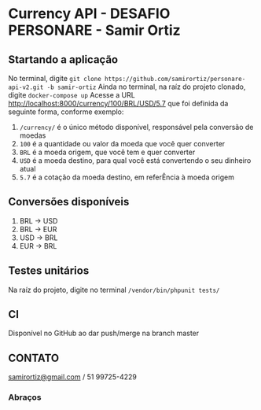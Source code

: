 
# Currency API - DESAFIO PERSONARE - Samir Ortiz

## Startando a aplicação

No terminal, digite `git clone https://github.com/samirortiz/personare-api-v2.git -b samir-ortiz`
Ainda no terminal, na raíz do projeto clonado, digite `docker-compose up`
Acesse a URL <http://localhost:8000/currency/100/BRL/USD/5.7> que foi definida da seguinte forma, conforme exemplo:

1. `/currency/` é o único método disponível, responsável pela conversão de moedas
2. `100` é a quantidade ou valor da moeda que você quer converter
3. `BRL` é a moeda origem, que você tem e quer converter
4. `USD` é a moeda destino, para qual você está convertendo o seu dinheiro atual
5. `5.7` é a cotação da moeda destino, em referÊncia à moeda origem

## Conversões disponíveis

1. BRL -> USD
2. BRL -> EUR
3. USD -> BRL
4. EUR -> BRL

## Testes unitários

Na raíz do projeto, digite no terminal `/vendor/bin/phpunit tests/`

## CI

Disponível no GitHub ao dar push/merge na branch master

## CONTATO

samirortiz@gmail.com / 51 99725-4229

### Abraços
